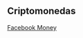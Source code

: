 ## Criptomonedas
[Facebook Money](https://www.google.com/search?biw=1600&bih=708&tbs=sur%3Afc&tbm=isch&sa=1&ei=3HZPXc7HHuqtgwfwxJWwBA&q=facebook+money&oq=facebook+money&gs_l=img.3..0l8j0i8i30l2.13163.15818..16114...0.0..0.160.1603.5j9......0....1..gws-wiz-img.......35i39j0i67.SxEVIIzyXzo&ved=0ahUKEwjOpbi73PnjAhXq1uAKHXBiBUYQ4dUDCAY&uact=5#imgrc=U2xO2B13vvS_NM:)